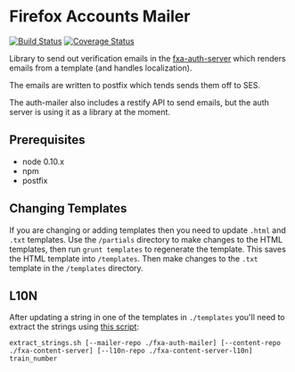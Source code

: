 Firefox Accounts Mailer
==========================

[![Build Status](https://travis-ci.org/mozilla/fxa-auth-mailer.svg?branch=master)](https://travis-ci.org/mozilla/fxa-auth-mailer)
[![Coverage Status](https://coveralls.io/repos/github/mozilla/fxa-auth-mailer/badge.svg?branch=master)](https://coveralls.io/github/mozilla/fxa-auth-mailer?branch=master)

Library to send out verification emails in the [fxa-auth-server](https://github.com/mozilla/fxa-auth-server/) which renders emails from a template (and handles localization).

The emails are written to postfix which tends sends them off to SES.

The auth-mailer also includes a restify API to send emails, but the auth server is using it as a library at the moment.

## Prerequisites

* node 0.10.x
* npm
* postfix

## Changing Templates

If you are changing or adding templates then you need to update `.html` and `.txt` templates.
Use the `/partials` directory to make changes to the HTML templates, then run `grunt templates` to regenerate the template.
This saves the HTML template into `/templates`. Then make changes to the `.txt` template in the `/templates` directory.

## L10N

After updating a string in one of the templates in `./templates` you'll need to extract the strings using [this script](https://raw.githubusercontent.com/mozilla/fxa-content-server-l10n/master/scripts/extract_strings.sh):

``extract_strings.sh [--mailer-repo ./fxa-auth-mailer] [--content-repo ./fxa-content-server] [--l10n-repo ./fxa-content-server-l10n] train_number``
